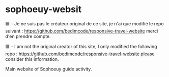 # sophoeuy-websit

🟦 - Je ne suis pas le créateur original de ce site, je n'ai que modifié le repo suivant : https://github.com/bedimcode/responsive-travel-website
merci d'en prendre compte.

🟥 - I am not the original creator of this site, I only modified the following repo : https://github.com/bedimcode/responsive-travel-website
please consider this information.

Main website of Sophoeuy guide activity. 
